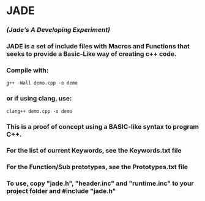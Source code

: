 # JADE

### *(Jade’s A Developing Experiment)*

### JADE is a set of include files with Macros and Functions that seeks to provide a Basic-Like way of creating c++ code.

### Compile with:  

`g++ -Wall demo.cpp -o demo `

### or if using clang, use:

`clang++ demo.cpp -o demo`

### This is a proof of concept using a BASIC-like syntax to program C++.

### For the list of current Keywords, see the Keywords.txt file

### For the Function/Sub prototypes, see the Prototypes.txt file

### To use, copy "jade.h", "header.inc" and "runtime.inc" to your project folder and #include "jade.h"

